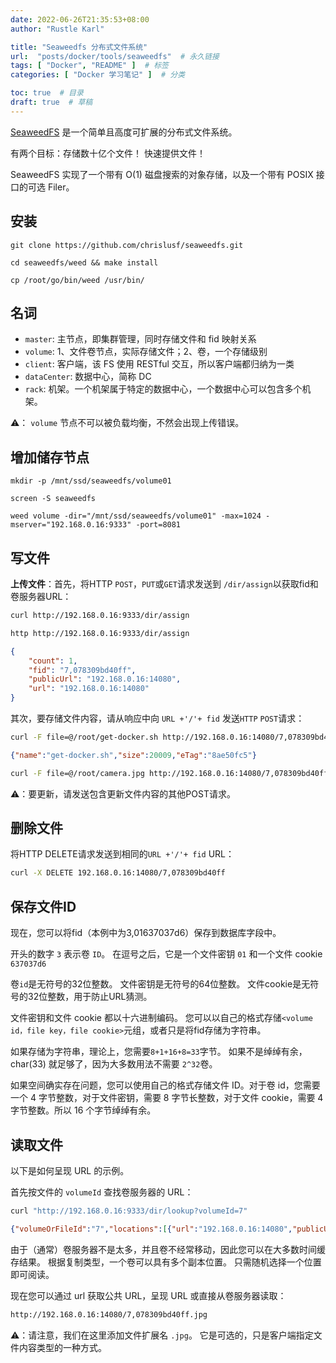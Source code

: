 ```yaml
---
date: 2022-06-26T21:35:53+08:00
author: "Rustle Karl"

title: "Seaweedfs 分布式文件系统"
url:  "posts/docker/tools/seaweedfs"  # 永久链接
tags: [ "Docker", "README" ]  # 标签
categories: [ "Docker 学习笔记" ]  # 分类

toc: true  # 目录
draft: true  # 草稿
---
```


[SeaweedFS](https://github.com/chrislusf/seaweedfs) 是一个简单且高度可扩展的分布式文件系统。 

有两个目标：存储数十亿个文件！ 快速提供文件！ 

SeaweedFS 实现了一个带有 O(1) 磁盘搜索的对象存储，以及一个带有 POSIX 接口的可选 Filer。

## 安装

```shell
git clone https://github.com/chrislusf/seaweedfs.git
```

```shell
cd seaweedfs/weed && make install
```

```shell
cp /root/go/bin/weed /usr/bin/
```

## 名词

- `master`: 主节点，即集群管理，同时存储文件和 fid 映射关系
- `volume`: 1、文件卷节点，实际存储文件；2、卷，一个存储级别
- `client`: 客户端，该 FS 使用 RESTful 交互，所以客户端都归纳为一类
- `dataCenter`: 数据中心，简称 DC
- `rack`: 机架。一个机架属于特定的数据中心，一个数据中心可以包含多个机架。

⚠️： `volume` 节点不可以被负载均衡，不然会出现上传错误。

## 增加储存节点

```shell
mkdir -p /mnt/ssd/seaweedfs/volume01
```

```shell
screen -S seaweedfs
```

```shell
weed volume -dir="/mnt/ssd/seaweedfs/volume01" -max=1024 -mserver="192.168.0.16:9333" -port=8081
```

## 写文件

**上传文件**：首先，将HTTP `POST`，`PUT`或`GET`请求发送到 `/dir/assign`以获取fid和卷服务器URL：

```bash
curl http://192.168.0.16:9333/dir/assign
```

```bash
http http://192.168.0.16:9333/dir/assign
```

```json
{
    "count": 1,
    "fid": "7,078309bd40ff",
    "publicUrl": "192.168.0.16:14080",
    "url": "192.168.0.16:14080"
}
```

其次，要存储文件内容，请从响应中向 `URL +'/'+ fid` 发送`HTTP` `POST`请求：

```bash
curl -F file=@/root/get-docker.sh http://192.168.0.16:14080/7,078309bd40ff
```

```json
{"name":"get-docker.sh","size":20009,"eTag":"8ae50fc5"}
```

```bash
curl -F file=@/root/camera.jpg http://192.168.0.16:14080/7,078309bd40ff
```

⚠️：要更新，请发送包含更新文件内容的其他POST请求。

## 删除文件

将HTTP DELETE请求发送到相同的`URL +'/'+ fid` URL：

```bash
curl -X DELETE 192.168.0.16:14080/7,078309bd40ff
```

## 保存文件ID

现在，您可以将fid（本例中为3,01637037d6）保存到数据库字段中。

开头的数字 `3` 表示卷 `ID`。 在逗号之后，它是一个文件密钥 `01` 和一个文件 cookie `637037d6`

卷`id`是无符号的32位整数。 文件密钥是无符号的64位整数。 文件cookie是无符号的32位整数，用于防止URL猜测。

文件密钥和文件 cookie 都以十六进制编码。 您可以以自己的格式存储`<volume id，file key，file cookie>`元组，或者只是将fid存储为字符串。

如果存储为字符串，理论上，您需要`8+1+16+8=33`字节。 如果不是绰绰有余，char(33) 就足够了，因为大多数用法不需要 `2^32`卷。

如果空间确实存在问题，您可以使用自己的格式存储文件 ID。对于卷 id，您需要一个 4 字节整数，对于文件密钥，需要 8 字节长整数，对于文件 cookie，需要 4 字节整数。所以 16 个字节绰绰有余。

## 读取文件

以下是如何呈现 URL 的示例。

首先按文件的 `volumeId` 查找卷服务器的 URL：

```bash
curl "http://192.168.0.16:9333/dir/lookup?volumeId=7"
```

```json
{"volumeOrFileId":"7","locations":[{"url":"192.168.0.16:14080","publicUrl":"192.168.0.16:14080"}]}
```

由于（通常）卷服务器不是太多，并且卷不经常移动，因此您可以在大多数时间缓存结果。 根据复制类型，一个卷可以具有多个副本位置。 只需随机选择一个位置即可阅读。

现在您可以通过 url 获取公共 URL，呈现 URL 或直接从卷服务器读取：

```bash
http://192.168.0.16:14080/7,078309bd40ff.jpg
```

⚠️：请注意，我们在这里添加文件扩展名 `.jpg`。 它是可选的，只是客户端指定文件内容类型的一种方式。
